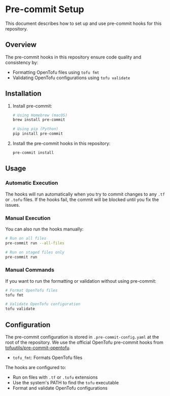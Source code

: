 # Pre-commit Setup

This document describes how to set up and use pre-commit hooks for this repository.

## Overview

The pre-commit hooks in this repository ensure code quality and consistency by:
- Formatting OpenTofu files using `tofu fmt`
- Validating OpenTofu configurations using `tofu validate`

## Installation

1. Install pre-commit:
   ```bash
   # Using Homebrew (macOS)
   brew install pre-commit

   # Using pip (Python)
   pip install pre-commit
   ```

2. Install the pre-commit hooks in this repository:
   ```bash
   pre-commit install
   ```

## Usage

### Automatic Execution

The hooks will run automatically when you try to commit changes to any `.tf` or `.tofu` files. If the hooks fail, the commit will be blocked until you fix the issues.

### Manual Execution

You can also run the hooks manually:
```bash
# Run on all files
pre-commit run --all-files

# Run on staged files only
pre-commit run
```

### Manual Commands

If you want to run the formatting or validation without using pre-commit:

```bash
# Format OpenTofu files
tofu fmt

# Validate OpenTofu configuration
tofu validate
```

## Configuration

The pre-commit configuration is stored in `.pre-commit-config.yaml` at the root of the repository. We use the official OpenTofu pre-commit hooks from [tofuutils/pre-commit-opentofu](https://github.com/tofuutils/pre-commit-opentofu).

- `tofu_fmt`: Formats OpenTofu files

The hooks are configured to:
- Run on files with `.tf` or `.tofu` extensions
- Use the system's PATH to find the `tofu` executable
- Format and validate OpenTofu configurations 
